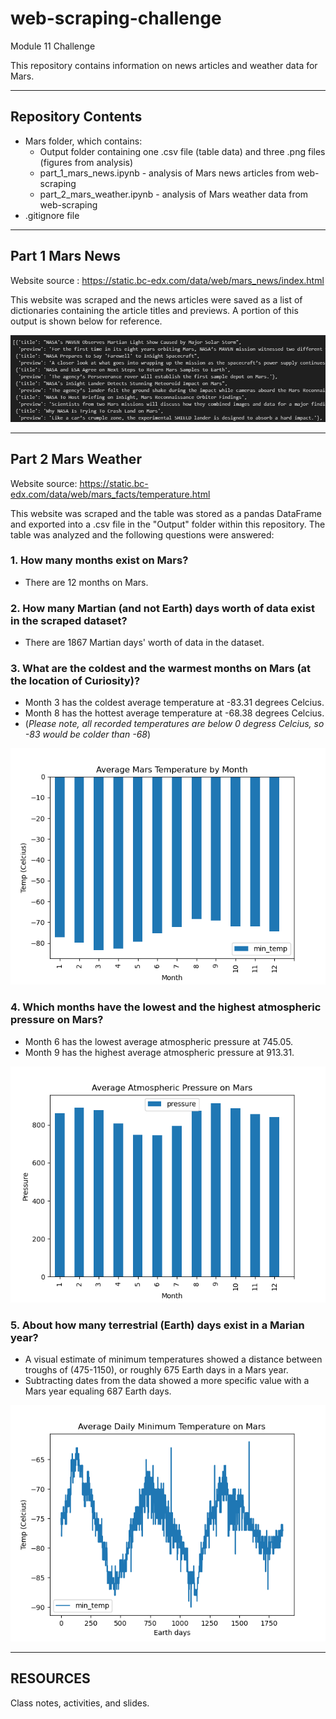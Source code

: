 # web-scraping-challenge
Module 11 Challenge

This repository contains information on news articles and weather data for Mars.
__________________________________________________________________

## Repository Contents

- Mars folder, which contains:
    - Output folder containing one .csv file (table data) and three .png files (figures from analysis)
    - part_1_mars_news.ipynb - analysis of Mars news articles from web-scraping
    - part_2_mars_weather.ipynb - analysis of Mars weather data from web-scraping
- .gitignore file

__________________________________________________________________

## Part 1 Mars News

Website source : https://static.bc-edx.com/data/web/mars_news/index.html

This website was scraped and the news articles were saved as a list of dictionaries containing the article titles and previews. A portion of this output is shown below for reference.

![mars_articles](Mars/Output/mars_articles.png)

__________________________________________________________________

## Part 2 Mars Weather

Website source: https://static.bc-edx.com/data/web/mars_facts/temperature.html

This website was scraped and the table was stored as a pandas DataFrame and exported into a .csv file in the "Output" folder within this repository.  The table was analyzed and the following questions were answered:

### 1. How many months exist on Mars?
- There are 12 months on Mars.


### 2. How many Martian (and not Earth) days worth of data exist in the scraped dataset?
- There are 1867 Martian days' worth of data in the dataset.


### 3. What are the coldest and the warmest months on Mars (at the location of Curiosity)?
- Month 3 has the coldest average temperature at -83.31 degrees Celcius.
- Month 8 has the hottest average temperature at -68.38 degrees Celcius.
- (*Please note, all recorded temperatures are below 0 degress Celcius, so -83 would be colder than -68*)

![avg_mars_temp](Mars/Output/avg_mars_temp.png)


### 4. Which months have the lowest and the highest atmospheric pressure on Mars?
- Month 6 has the lowest average atmospheric pressure at 745.05.
- Month 9 has the highest average atmospheric pressure at 913.31.

![avg_mars_pressure](Mars/Output/avg_mars_pressure.png)


### 5. About how many terrestrial (Earth) days exist in a Marian year?
- A visual estimate of minimum temperatures showed a distance between troughs of (475-1150), or roughly 675 Earth days in a Mars year.  
- Subtracting dates from the data showed a more specific value with a Mars year equaling 687 Earth days.

![avg_min_daily_temp](Mars/Output/avg_min_daily_temp.png)

__________________________________________________________________

## RESOURCES

Class notes, activities, and slides.